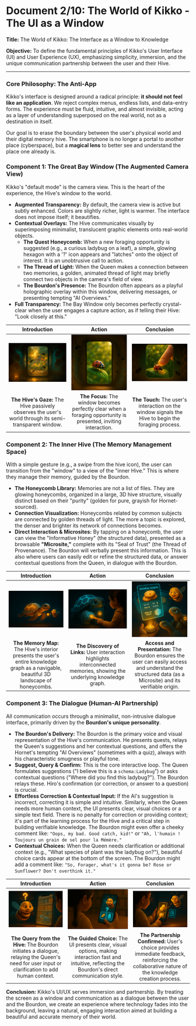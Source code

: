 # Document 2/10: The World of Kikko - The UI as a Window

**Title:** The World of Kikko: The Interface as a Window to Knowledge

**Objective:** To define the fundamental principles of Kikko's User Interface (UI) and User Experience (UX), emphasizing simplicity, immersion, and the unique communication partnership between the user and their Hive.

---

### **Core Philosophy: The Anti-App**

Kikko's interface is designed around a radical principle: **it should not feel like an application**. We reject complex menus, endless lists, and data-entry forms. The experience must be fluid, intuitive, and almost invisible, acting as a layer of understanding superposed on the real world, not as a destination in itself.

Our goal is to erase the boundary between the user's physical world and their digital memory hive. The smartphone is no longer a portal to another place (cyberspace), but a **magical lens** to better see and understand the place one already is.

### **Component 1: The Great Bay Window (The Augmented Camera View)**

Kikko's "default mode" is the camera view. This is the heart of the experience, the Hive's window to the world.

*   **Augmented Transparency:** By default, the camera view is active but subtly enhanced. Colors are slightly richer, light is warmer. The interface does not impose itself; it beautifies.
*   **Contextual Overlays:** The Hive communicates visually by superimposing minimalist, translucent graphic elements onto real-world objects.
    *   **The Quest Honeycomb:** When a new foraging opportunity is suggested (e.g., a curious ladybug on a leaf), a simple, glowing hexagon with a '?' icon appears and "latches" onto the object of interest. It is an unobtrusive call to action.
    *   **The Thread of Light:** When the Queen makes a connection between two memories, a golden, animated thread of light may briefly connect two objects in the camera's field of view.
    *   **The Bourdon's Presence:** The Bourdon often appears as a playful holographic overlay within this window, delivering messages, or presenting tempting "AI Overviews."
*   **Full Transparency:** The Bay Window only becomes perfectly crystal-clear when the user engages a capture action, as if telling their Hive: "Look closely at this."

| Introduction | Action | Conclusion |
| :---: | :---: | :---: |
| <img src="../illustrations/ui_window_intro.png" alt="Cinematic 3D render, animation movie style. A close-up view from inside the Hive, looking out through the 'Great Bay Window' (smartphone screen). The screen is currently translucent, showing a blurry, warm-lit real-world scene (e.g., a vibrant garden). The interior of the Hive is subtly lit."> | <img src="../illustrations/ui_window_action.png" alt="Cinematic 3D render, animation movie style. The Great Bay Window transitions to full transparency, showing a hyper-detailed, crystal-clear view of the real world outside (e.g., a specific ladybug on a green leaf). Glowing data particles are subtly visible around the object."> | <img src="../illustrations/ui_window_conclusion.png" alt="Cinematic 3D render, animation movie style. A large, chubby human finger (Hiro's) taps the fully transparent Great Bay Window, precisely on the ladybug. A gentle ripple of golden light expands from the tap point, signifying the initiation of foraging."> |
| **The Hive's Gaze:** The Hive passively observes the user's world through its semi-transparent window. | **The Focus:** The window becomes perfectly clear when a foraging opportunity is presented, inviting interaction. | **The Touch:** The user's interaction on the window signals the Hive to begin the foraging process. |

### **Component 2: The Inner Hive (The Memory Management Space)**

With a simple gesture (e.g., a swipe from the hive icon), the user can transition from the "window" to a view of the "inner Hive." This is where they manage their memory, guided by the Bourdon.

*   **The Honeycomb Library:** Memories are not a list of files. They are glowing honeycombs, organized in a large, 3D hive structure, visually distinct based on their "purity" (golden for pure, grayish for Hornet-sourced).
*   **Connection Visualization:** Honeycombs related by common subjects are connected by golden threads of light. The more a topic is explored, the denser and brighter its network of connections becomes.
*   **Direct Interaction & Microsites:** By tapping on a honeycomb, the user can view the "Informative Honey" (the structured data), presented as a browsable **"Microsite,"** complete with its "Seal of Trust" (the Thread of Provenance). The Bourdon will verbally present this information. This is also where users can easily edit or refine the structured data, or answer contextual questions from the Queen, in dialogue with the Bourdon.

| Introduction | Action | Conclusion |
| :---: | :---: | :---: |
| <img src="../illustrations/ui_inner_intro.png" alt="Cinematic 3D render, animation movie style. An expansive, dark, high-tech interior of the Hive. Hundreds of glowing golden honeycomb cells float in a vast 3D grid, representing collected memories."> | <img src="../illustrations/ui_inner_action.png" alt="Cinematic 3D render, animation movie style. A holographic child's finger (representing Hiro's interaction from the outside) touches a specific glowing honeycomb cell. Threads of golden light instantly illuminate, connecting it to several other cells in the hive, forming a dynamic constellation."> | <img src="../illustrations/ui_inner_conclusion.png" alt="Cinematic 3D render, animation movie style. Close-up on the opened honeycomb cell. It reveals a transparent data card, representing a 'Microsite,' with structured information and a visible, pulsing 'Seal of Trust' on its corner. The plump Bourdon hovers nearby, observing."> |
| **The Memory Map:** The Hive's interior presents the user's entire knowledge graph as a navigable, beautiful 3D landscape of honeycombs. | **The Discovery of Links:** User interaction highlights interconnected memories, showing the underlying knowledge graph. | **Access and Presentation:** The Bourdon ensures the user can easily access and understand the structured data (as a Microsite) and its verifiable origin. |

### **Component 3: The Dialogue (Human-AI Partnership)**

All communication occurs through a minimalist, non-intrusive dialogue interface, primarily driven by the **Bourdon's unique personality**.

*   **The Bourdon's Delivery:** The Bourdon is the primary voice and visual representation of the Hive's communication. He presents quests, relays the Queen's suggestions and her contextual questions, and offers the Hornet's tempting "AI Overviews" (sometimes with a quiz), always with his characteristic smugness or playful tone.
*   **Suggest, Query & Confirm:** This is the core interactive loop. The Queen formulates suggestions ("I believe this is a `schema:Ladybug`") or asks contextual questions ("Where did you find this ladybug?"). The Bourdon relays these. Hiro's confirmation (or correction, or answer to a question) is crucial.
*   **Effortless Correction & Contextual Input:** If the AI's suggestion is incorrect, correcting it is simple and intuitive. Similarly, when the Queen needs more human context, the UI presents clear, visual choices or a simple text field. There is no penalty for correction or providing context; it's part of the learning process for the Hive and a critical step in building verifiable knowledge. The Bourdon might even offer a cheeky comment like: `"Oops, my bad. Good catch, kid!"` or `"Ah, l'humain ! Toujours un grain de sel pour la Mémère."`
*   **Contextual Choices:** When the Queen needs clarification or additional context (e.g., "What species of plant was the ladybug on?"), beautiful choice cards appear at the bottom of the screen. The Bourdon might add a comment like: `"So, Forager, what's it gonna be? Rose or Sunflower? Don't overthink it."`

| Introduction | Action | Conclusion |
| :---: | :---: | :---: |
| <img src="../illustrations/ui_dialogue_intro.png" alt="Cinematic 3D render, animation movie style. The plump Bourdon floats in front of the Great Bay Window, a holographic question mark appearing above his head as he addresses the user. He's relaying a query from the Queen about the context of a recent forage (e.g., the ladybug)."> | <img src="../illustrations/ui_dialogue_action.png" alt="Cinematic 3D render, animation movie style. In response to the Bourdon, two beautiful, simple choice cards materialize at the bottom of the screen, one with a 'Garden' icon and one with a 'Wilderness' icon, ready for Hiro's tap, asking about the ladybug's habitat."> | <img src="../illustrations/ui_dialogue_conclusion.png" alt="Cinematic 3D render, animation movie style. Hiro's finger taps the 'Garden' choice card. The card dissolves into golden pollen that flows back towards the Bourdon, who looks satisfied with the quick decision, confirming the ladybug was found in a garden."> |
| **The Query from the Hive:** The Bourdon initiates a dialogue, relaying the Queen's need for user input or clarification to add human context. | **The Guided Choice:** The UI presents clear, visual options, making interaction fast and intuitive, reflecting the Bourdon's direct communication style. | **The Partnership Confirmed:** User's choice provides immediate feedback, reinforcing the collaborative nature of the knowledge creation process. |

**Conclusion:**
Kikko's UI/UX serves immersion and partnership. By treating the screen as a window and communication as a dialogue between the user and the Bourdon, we create an experience where technology fades into the background, leaving a natural, engaging interaction aimed at building a beautiful and accurate memory of their world.